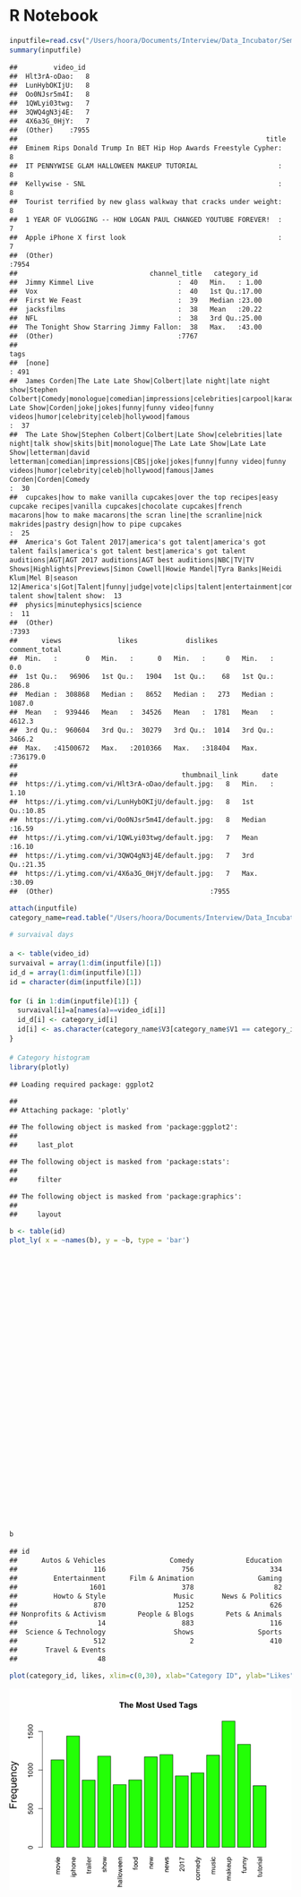 # R Notebook


```r
inputfile=read.csv("/Users/hoora/Documents/Interview/Data_Incubator/Semifinal/Challenge/youtube/USvideos.csv",header = TRUE)
summary(inputfile)
```

```
##         video_id   
##  Hlt3rA-oDao:   8  
##  LunHybOKIjU:   8  
##  Oo0NJsr5m4I:   8  
##  1QWLyi03twg:   7  
##  3QWQ4gN3j4E:   7  
##  4X6a3G_0HjY:   7  
##  (Other)    :7955  
##                                                              title     
##  Eminem Rips Donald Trump In BET Hip Hop Awards Freestyle Cypher:   8  
##  IT PENNYWISE GLAM HALLOWEEN MAKEUP TUTORIAL                    :   8  
##  Kellywise - SNL                                                :   8  
##  Tourist terrified by new glass walkway that cracks under weight:   8  
##  1 YEAR OF VLOGGING -- HOW LOGAN PAUL CHANGED YOUTUBE FOREVER!  :   7  
##  Apple iPhone X first look                                      :   7  
##  (Other)                                                        :7954  
##                                 channel_title   category_id   
##  Jimmy Kimmel Live                     :  40   Min.   : 1.00  
##  Vox                                   :  40   1st Qu.:17.00  
##  First We Feast                        :  39   Median :23.00  
##  jacksfilms                            :  38   Mean   :20.22  
##  NFL                                   :  38   3rd Qu.:25.00  
##  The Tonight Show Starring Jimmy Fallon:  38   Max.   :43.00  
##  (Other)                               :7767                  
##                                                                                                                                                                                                                                                                                                                                                                                             tags     
##  [none]                                                                                                                                                                                                                                                                                                                                                                                       : 491  
##  James Corden|The Late Late Show|Colbert|late night|late night show|Stephen Colbert|Comedy|monologue|comedian|impressions|celebrities|carpool|karaoke|CBS|Late Late Show|Corden|joke|jokes|funny|funny video|funny videos|humor|celebrity|celeb|hollywood|famous                                                                                                                              :  37  
##  The Late Show|Stephen Colbert|Colbert|Late Show|celebrities|late night|talk show|skits|bit|monologue|The Late Late Show|Late Late Show|letterman|david letterman|comedian|impressions|CBS|joke|jokes|funny|funny video|funny videos|humor|celebrity|celeb|hollywood|famous|James Corden|Corden|Comedy                                                                                        :  30  
##  cupcakes|how to make vanilla cupcakes|over the top recipes|easy cupcake recipes|vanilla cupcakes|chocolate cupcakes|french macarons|how to make macarons|the scran line|the scranline|nick makrides|pastry design|how to pipe cupcakes                                                                                                                                                       :  25  
##  America's Got Talent 2017|america's got talent|america's got talent fails|america's got talent best|america's got talent auditions|AGT|AGT 2017 auditions|AGT best auditions|NBC|TV|TV Shows|Highlights|Previews|Simon Cowell|Howie Mandel|Tyra Banks|Heidi Klum|Mel B|season 12|America's|Got|Talent|funny|judge|vote|clips|talent|entertainment|competition|biggest talent show|talent show:  13  
##  physics|minutephysics|science                                                                                                                                                                                                                                                                                                                                                                :  11  
##  (Other)                                                                                                                                                                                                                                                                                                                                                                                      :7393  
##      views              likes            dislikes      comment_total     
##  Min.   :       0   Min.   :      0   Min.   :     0   Min.   :     0.0  
##  1st Qu.:   96906   1st Qu.:   1904   1st Qu.:    68   1st Qu.:   286.8  
##  Median :  308868   Median :   8652   Median :   273   Median :  1087.0  
##  Mean   :  939446   Mean   :  34526   Mean   :  1781   Mean   :  4612.3  
##  3rd Qu.:  960604   3rd Qu.:  30279   3rd Qu.:  1014   3rd Qu.:  3466.2  
##  Max.   :41500672   Max.   :2010366   Max.   :318404   Max.   :736179.0  
##                                                                          
##                                         thumbnail_link      date      
##  https://i.ytimg.com/vi/Hlt3rA-oDao/default.jpg:   8   Min.   : 1.10  
##  https://i.ytimg.com/vi/LunHybOKIjU/default.jpg:   8   1st Qu.:10.85  
##  https://i.ytimg.com/vi/Oo0NJsr5m4I/default.jpg:   8   Median :16.59  
##  https://i.ytimg.com/vi/1QWLyi03twg/default.jpg:   7   Mean   :16.10  
##  https://i.ytimg.com/vi/3QWQ4gN3j4E/default.jpg:   7   3rd Qu.:21.35  
##  https://i.ytimg.com/vi/4X6a3G_0HjY/default.jpg:   7   Max.   :30.09  
##  (Other)                                       :7955
```

```r
attach(inputfile)
category_name=read.table("/Users/hoora/Documents/Interview/Data_Incubator/Semifinal/Challenge/youtube/US_category_id.json")
```


```r
# survaival days

a <- table(video_id)
survaival = array(1:dim(inputfile)[1]) 
id_d = array(1:dim(inputfile)[1])
id = character(dim(inputfile)[1])

for (i in 1:dim(inputfile)[1]) {
  survaival[i]=a[names(a)==video_id[i]]
  id_d[i] <- category_id[i]
  id[i] <- as.character(category_name$V3[category_name$V1 == category_id[i]] )
} 

# Category histogram
library(plotly)
```

```
## Loading required package: ggplot2
```

```
## 
## Attaching package: 'plotly'
```

```
## The following object is masked from 'package:ggplot2':
## 
##     last_plot
```

```
## The following object is masked from 'package:stats':
## 
##     filter
```

```
## The following object is masked from 'package:graphics':
## 
##     layout
```

```r
b <- table(id)
plot_ly( x = ~names(b), y = ~b, type = 'bar')
```

<!--html_preserve--><div id="f5cc18dc2dd9" style="width:672px;height:480px;" class="plotly html-widget"></div>
<script type="application/json" data-for="f5cc18dc2dd9">{"x":{"visdat":{"f5cc5472404f":["function () ","plotlyVisDat"]},"cur_data":"f5cc5472404f","attrs":{"f5cc5472404f":{"x":{},"y":{},"alpha":1,"sizes":[10,100],"type":"bar"}},"layout":{"margin":{"b":40,"l":60,"t":25,"r":10},"xaxis":{"domain":[0,1],"title":"names(b)","type":"category","categoryorder":"array","categoryarray":["Autos & Vehicles","Comedy","Education","Entertainment","Film & Animation","Gaming","Howto & Style","Music","News & Politics","Nonprofits & Activism","People & Blogs","Pets & Animals","Science & Technology","Shows","Sports","Travel & Events"]},"yaxis":{"domain":[0,1],"title":"b"},"hovermode":"closest","showlegend":false},"source":"A","config":{"modeBarButtonsToAdd":[{"name":"Collaborate","icon":{"width":1000,"ascent":500,"descent":-50,"path":"M487 375c7-10 9-23 5-36l-79-259c-3-12-11-23-22-31-11-8-22-12-35-12l-263 0c-15 0-29 5-43 15-13 10-23 23-28 37-5 13-5 25-1 37 0 0 0 3 1 7 1 5 1 8 1 11 0 2 0 4-1 6 0 3-1 5-1 6 1 2 2 4 3 6 1 2 2 4 4 6 2 3 4 5 5 7 5 7 9 16 13 26 4 10 7 19 9 26 0 2 0 5 0 9-1 4-1 6 0 8 0 2 2 5 4 8 3 3 5 5 5 7 4 6 8 15 12 26 4 11 7 19 7 26 1 1 0 4 0 9-1 4-1 7 0 8 1 2 3 5 6 8 4 4 6 6 6 7 4 5 8 13 13 24 4 11 7 20 7 28 1 1 0 4 0 7-1 3-1 6-1 7 0 2 1 4 3 6 1 1 3 4 5 6 2 3 3 5 5 6 1 2 3 5 4 9 2 3 3 7 5 10 1 3 2 6 4 10 2 4 4 7 6 9 2 3 4 5 7 7 3 2 7 3 11 3 3 0 8 0 13-1l0-1c7 2 12 2 14 2l218 0c14 0 25-5 32-16 8-10 10-23 6-37l-79-259c-7-22-13-37-20-43-7-7-19-10-37-10l-248 0c-5 0-9-2-11-5-2-3-2-7 0-12 4-13 18-20 41-20l264 0c5 0 10 2 16 5 5 3 8 6 10 11l85 282c2 5 2 10 2 17 7-3 13-7 17-13z m-304 0c-1-3-1-5 0-7 1-1 3-2 6-2l174 0c2 0 4 1 7 2 2 2 4 4 5 7l6 18c0 3 0 5-1 7-1 1-3 2-6 2l-173 0c-3 0-5-1-8-2-2-2-4-4-4-7z m-24-73c-1-3-1-5 0-7 2-2 3-2 6-2l174 0c2 0 5 0 7 2 3 2 4 4 5 7l6 18c1 2 0 5-1 6-1 2-3 3-5 3l-174 0c-3 0-5-1-7-3-3-1-4-4-5-6z"},"click":"function(gd) { \n        // is this being viewed in RStudio?\n        if (location.search == '?viewer_pane=1') {\n          alert('To learn about plotly for collaboration, visit:\\n https://cpsievert.github.io/plotly_book/plot-ly-for-collaboration.html');\n        } else {\n          window.open('https://cpsievert.github.io/plotly_book/plot-ly-for-collaboration.html', '_blank');\n        }\n      }"}],"cloud":false},"data":[{"x":["Autos & Vehicles","Comedy","Education","Entertainment","Film & Animation","Gaming","Howto & Style","Music","News & Politics","Nonprofits & Activism","People & Blogs","Pets & Animals","Science & Technology","Shows","Sports","Travel & Events"],"y":[116,756,334,1601,378,82,870,1252,626,14,883,116,512,2,410,48],"type":"bar","marker":{"fillcolor":"rgba(31,119,180,1)","color":"rgba(31,119,180,1)","line":{"color":"transparent"}},"xaxis":"x","yaxis":"y","frame":null}],"highlight":{"on":"plotly_click","persistent":false,"dynamic":false,"selectize":false,"opacityDim":0.2,"selected":{"opacity":1}},"base_url":"https://plot.ly"},"evals":["config.modeBarButtonsToAdd.0.click"],"jsHooks":{"render":[{"code":"function(el, x) { var ctConfig = crosstalk.var('plotlyCrosstalkOpts').set({\"on\":\"plotly_click\",\"persistent\":false,\"dynamic\":false,\"selectize\":false,\"opacityDim\":0.2,\"selected\":{\"opacity\":1}}); }","data":null}]}}</script><!--/html_preserve-->




```r
b
```

```
## id
##      Autos & Vehicles                Comedy             Education 
##                   116                   756                   334 
##         Entertainment      Film & Animation                Gaming 
##                  1601                   378                    82 
##         Howto & Style                 Music       News & Politics 
##                   870                  1252                   626 
## Nonprofits & Activism        People & Blogs        Pets & Animals 
##                    14                   883                   116 
##  Science & Technology                 Shows                Sports 
##                   512                     2                   410 
##       Travel & Events 
##                    48
```


```r
plot(category_id, likes, xlim=c(0,30), xlab="Category ID", ylab="Likes")
```

![](Youtube_trend_prediction_notebook_files/figure-html/unnamed-chunk-4-1.png)<!-- -->

